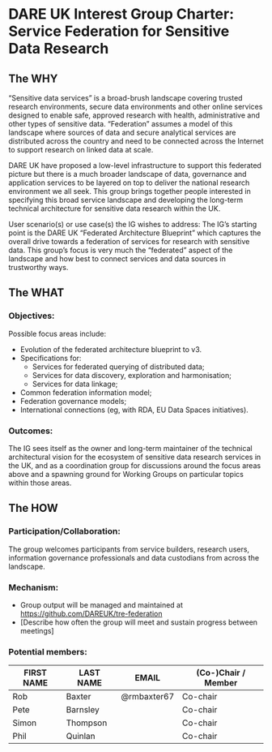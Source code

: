 # DARE UK Interest Group Charter: Service Federation for Sensitive Data Research

## The WHY

“Sensitive data services” is a broad-brush landscape covering trusted research environments,
secure data environments and other online services designed to enable safe, approved research with
health, administrative and other types of sensitive data. “Federation” assumes a model of this landscape
where sources of data and secure analytical services are distributed across the country and need to be
connected across the Internet to support research on linked data at scale.

DARE UK have proposed a low-level infrastructure to support this federated picture but there is a much
broader landscape of data, governance and application services to be layered on top to deliver the national
research environment we all seek. This group brings together people interested in specifying this broad
service landscape and developing the long-term technical architecture for sensitive data research within the
UK.

User scenario(s) or use case(s) the IG wishes to address: The IG’s starting point is the DARE UK “Federated
Architecture Blueprint” which captures the overall drive towards a federation of services for research with
sensitive data. This group’s focus is very much the “federated” aspect of the landscape and how best to
connect services and data sources in trustworthy ways.

## The WHAT

### Objectives:
Possible focus areas include:
- Evolution of the federated architecture blueprint to v3.
- Specifications for:
   - Services for federated querying of distributed data;
   - Services for data discovery, exploration and harmonisation;
   - Services for data linkage;
- Common federation information model;
- Federation governance models;
- International connections (eg, with RDA, EU Data Spaces initiatives).

### Outcomes:
The IG sees itself as the owner and long-term maintainer of the technical architectural vision for
the ecosystem of sensitive data research services in the UK, and as a coordination group for discussions
around the focus areas above and a spawning ground for Working Groups on particular topics within those
areas.

## The HOW
### Participation/Collaboration:
The group welcomes participants from service builders, research users,
information governance professionals and data custodians from across the landscape.

### Mechanism:

- Group output will be managed and maintained at https://github.com/DAREUK/tre-federation
- [Describe how often the group will meet and sustain progress between meetings]

### Potential members:

| FIRST NAME | LAST NAME | EMAIL | (Co-)Chair / Member |
| ---------- | --------- | ----- | ------------------- |
| Rob        | Baxter    | @rmbaxter67 | Co-chair |
| Pete       | Barnsley  |  | Co-chair |
| Simon      | Thompson  |  | Co-chair |
| Phil       | Quinlan   |  | Co-chair |



